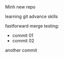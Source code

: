 #
Minh new repo

learning git advance skills

fastforward merge testing:
- commit 01
- commit 02

another commit
